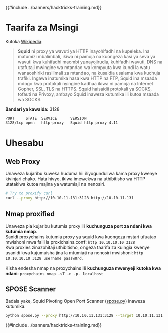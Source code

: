 {{#include ../banners/hacktricks-training.md}}

# Taarifa za Msingi

Kutoka [Wikipedia](<https://en.wikipedia.org/wiki/Squid_(software)>):

> **Squid** ni proxy ya wavuti ya HTTP inayohifadhi na kupeleka. Ina matumizi mbalimbali, ikiwa ni pamoja na kuongeza kasi ya seva ya wavuti kwa kuhifadhi maombi yanayojirudia, kuhifadhi wavuti, DNS na utafutaji mwingine wa mtandao wa kompyuta kwa kundi la watu wanaoshiriki rasilimali za mtandao, na kusaidia usalama kwa kuchuja trafiki. Ingawa inatumika hasa kwa HTTP na FTP, Squid ina msaada mdogo kwa protokali nyingine kadhaa ikiwa ni pamoja na Internet Gopher, SSL, TLS na HTTPS. Squid haisaidii protokali ya SOCKS, tofauti na Privoxy, ambayo Squid inaweza kutumika ili kutoa msaada wa SOCKS.

**Bandari ya kawaida:** 3128
```
PORT     STATE  SERVICE      VERSION
3128/tcp open   http-proxy   Squid http proxy 4.11
```
# Uhesabu

## Web Proxy

Unaweza kujaribu kuweka huduma hii iliyogunduliwa kama proxy kwenye kivinjari chako. Hata hivyo, ikiwa imewekwa na uthibitisho wa HTTP utatakiwa kutoa majina ya watumiaji na nenosiri.
```bash
# Try to proxify curl
curl --proxy http://10.10.11.131:3128 http://10.10.11.131
```
## Nmap proxified

Unaweza pia kujaribu kutumia proxy ili **kuchunguza port za ndani kwa kutumia nmap**.\
Sanidi proxychains kutumia proxy ya squid kwa kuongeza mstari ufuatao mwishoni mwa faili la proxichains.conf: `http 10.10.10.10 3128`\
Kwa proxies zinazohitaji uthibitisho, ongeza taarifa za kuingia kwenye usanidi kwa kujumuisha jina la mtumiaji na nenosiri mwishoni: `http 10.10.10.10 3128 username passw0rd`.

Kisha endesha nmap na proxychains ili **kuchunguza mwenyeji kutoka kwa ndani**: `proxychains nmap -sT -n -p- localhost`

## SPOSE Scanner

Badala yake, Squid Pivoting Open Port Scanner ([spose.py](https://github.com/aancw/spose)) inaweza kutumika.
```bash
python spose.py --proxy http://10.10.11.131:3128 --target 10.10.11.131
```
{{#include ../banners/hacktricks-training.md}}
